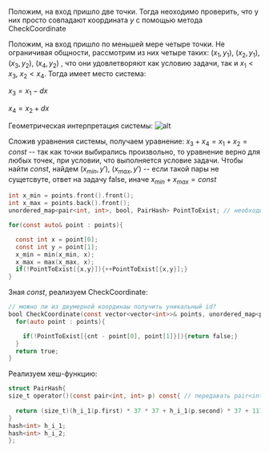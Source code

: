 Положим, на вход пришло две точки. Тогда неоходимо проверить, что у них просто совпадают координата $y$ с помощью метода CheckCoordinate

Положим, на вход пришло по меньшей мере четыре точки. Не ограничивая общности, рассмотрим из них четыре таких: $(x_1, y_1)$, $(x_2, y_1)$, $(x_3, y_2)$, $(x_4, y_2)$
, что они удовлетворяют как условию задачи, так и $x_1 < x_3$, $x_2 < x_4$. Тогда имеет место система: 


$x_3 = x_1 - dx$

$x_4 = x_2 + dx$


Геометрическая интерпретация системы:
![ alt](https://github.com/SkosMartren/useful-materials/blob/main/for_356_leetcode_1.png)


Сложив уравнения системы, получаем уравнение: $x_3 + x_4 = x_1 + x_2 = const$ -- так как точки выбирались произвольно, то уравнение верно для любых точек, при условии, что выполняется условие задачи. 
Чтобы найти $const$, найдем $(x_{min}, y')$, $(x_{max}, y')$ -- если такой пары не сущетсвуте, ответ на задачу false, иначе $x_{min} + x_{max}= const$

```objectivec
int x_min = points.front().front();
int x_max = points.back().front();
unordered_map<pair<int, int>, bool, PairHash> PointToExist; // необходимо для реализации CheckCoordinate

for(const auto& point : points){

  const int x = point[0];
  const int y = point[1];
  x_min = min(x_min, x);
  x_max = max(x_max, x);
  if(!PointToExist[{x,y}]){++PointToExist[{x,y}];}
}
```

Зная $const$, реализуем CheckCoordinate:

```objectivec
// можно ли из двумерной координаы получить уникальный id?
bool CheckCoordinate(const vector<vector<int>>& points, unordered_map<pair<int, int>, bool, PairHash>& PointToExist, const int cnt = x_min + x_max){
  for(auto point : points){

    if(!PointToExist[{cnt - point[0], point[1]}]){return false;}
  }
  return true;
}
```
Реализуем хеш-функцию: 

```objectivec
struct PairHash{
size_t operator()(const pair<int, int> p) const{ // передавать pair<int, int> по ссылке или нет?
  
  return (size_t)(h_i_1(p.first) * 37 * 37 + h_i_1(p.second) * 37 + 117);
}
hash<int> h_i_1;
hash<int> h_i_2;
};
```
